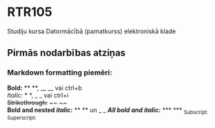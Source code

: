# RTR105
Studiju kursa Datormācībā (pamatkurss) elektroniskā klade

## Pirmās nodarbības atziņas
 ### Markdown formatting piemēri:
 **Bold:** ** **, __ __ vai ctrl+b <br>
 _Italic:_ * *, _ _ vai ctrl+i <br>
 ~~Strikethrough:~~ ~~ ~~ <br>
 **Bold and nested _italic_:** ** ** un _ _
 **_All bold and italic:_** *** ***
 <sub>Subscript:</sub> <sub> </sub>
 <sup>Superscript:</sup> <sup> </sup>
 
